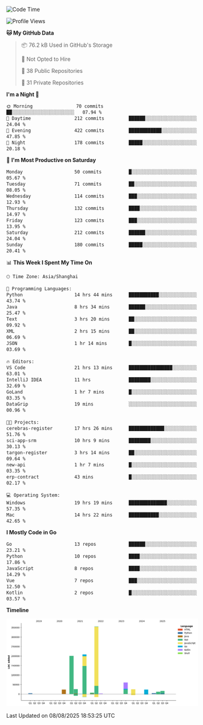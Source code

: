<!--START_SECTION:waka-->
![Code Time](http://img.shields.io/badge/Code%20Time-4%2C342%20hrs%205%20mins-blue)

![Profile Views](http://img.shields.io/badge/Profile%20Views-0-blue)

**🐱 My GitHub Data** 

> 📦 76.2 kB Used in GitHub's Storage 
 > 
> 🚫 Not Opted to Hire
 > 
> 📜 38 Public Repositories 
 > 
> 🔑 31 Private Repositories 
 > 
**I'm a Night 🦉** 

```text
🌞 Morning                70 commits          ██░░░░░░░░░░░░░░░░░░░░░░░   07.94 % 
🌆 Daytime                212 commits         ██████░░░░░░░░░░░░░░░░░░░   24.04 % 
🌃 Evening                422 commits         ████████████░░░░░░░░░░░░░   47.85 % 
🌙 Night                  178 commits         █████░░░░░░░░░░░░░░░░░░░░   20.18 % 
```
📅 **I'm Most Productive on Saturday** 

```text
Monday                   50 commits          █░░░░░░░░░░░░░░░░░░░░░░░░   05.67 % 
Tuesday                  71 commits          ██░░░░░░░░░░░░░░░░░░░░░░░   08.05 % 
Wednesday                114 commits         ███░░░░░░░░░░░░░░░░░░░░░░   12.93 % 
Thursday                 132 commits         ████░░░░░░░░░░░░░░░░░░░░░   14.97 % 
Friday                   123 commits         ███░░░░░░░░░░░░░░░░░░░░░░   13.95 % 
Saturday                 212 commits         ██████░░░░░░░░░░░░░░░░░░░   24.04 % 
Sunday                   180 commits         █████░░░░░░░░░░░░░░░░░░░░   20.41 % 
```


📊 **This Week I Spent My Time On** 

```text
🕑︎ Time Zone: Asia/Shanghai

💬 Programming Languages: 
Python                   14 hrs 44 mins      ███████████░░░░░░░░░░░░░░   43.74 % 
Java                     8 hrs 34 mins       ██████░░░░░░░░░░░░░░░░░░░   25.47 % 
Text                     3 hrs 20 mins       ██░░░░░░░░░░░░░░░░░░░░░░░   09.92 % 
XML                      2 hrs 15 mins       ██░░░░░░░░░░░░░░░░░░░░░░░   06.69 % 
JSON                     1 hr 14 mins        █░░░░░░░░░░░░░░░░░░░░░░░░   03.69 % 

🔥 Editors: 
VS Code                  21 hrs 13 mins      ████████████████░░░░░░░░░   63.01 % 
IntelliJ IDEA            11 hrs              ████████░░░░░░░░░░░░░░░░░   32.69 % 
GoLand                   1 hr 7 mins         █░░░░░░░░░░░░░░░░░░░░░░░░   03.35 % 
DataGrip                 19 mins             ░░░░░░░░░░░░░░░░░░░░░░░░░   00.96 % 

🐱‍💻 Projects: 
cerebras-register        17 hrs 26 mins      █████████████░░░░░░░░░░░░   51.76 % 
sci-app-srm              10 hrs 9 mins       ████████░░░░░░░░░░░░░░░░░   30.13 % 
targon-register          3 hrs 14 mins       ██░░░░░░░░░░░░░░░░░░░░░░░   09.64 % 
new-api                  1 hr 7 mins         █░░░░░░░░░░░░░░░░░░░░░░░░   03.35 % 
erp-contract             43 mins             █░░░░░░░░░░░░░░░░░░░░░░░░   02.17 % 

💻 Operating System: 
Windows                  19 hrs 19 mins      ██████████████░░░░░░░░░░░   57.35 % 
Mac                      14 hrs 22 mins      ███████████░░░░░░░░░░░░░░   42.65 % 
```

**I Mostly Code in Go** 

```text
Go                       13 repos            ██████░░░░░░░░░░░░░░░░░░░   23.21 % 
Python                   10 repos            ████░░░░░░░░░░░░░░░░░░░░░   17.86 % 
JavaScript               8 repos             ████░░░░░░░░░░░░░░░░░░░░░   14.29 % 
Vue                      7 repos             ███░░░░░░░░░░░░░░░░░░░░░░   12.50 % 
Kotlin                   2 repos             █░░░░░░░░░░░░░░░░░░░░░░░░   03.57 % 
```



**Timeline**

![Lines of Code chart](https://raw.githubusercontent.com/youtiaoguagua/youtiaoguagua/master/assets/bar_graph.png)


 Last Updated on 08/08/2025 18:53:25 UTC
<!--END_SECTION:waka-->